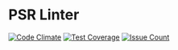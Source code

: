 # PSR Linter
[![Code Climate](https://codeclimate.com/github/freepad/hexlet-psr-linter/badges/gpa.svg)](https://codeclimate.com/github/freepad/hexlet-psr-linter) [![Test Coverage](https://codeclimate.com/github/freepad/hexlet-psr-linter/badges/coverage.svg)](https://codeclimate.com/github/freepad/hexlet-psr-linter/coverage) [![Issue Count](https://codeclimate.com/github/freepad/hexlet-psr-linter/badges/issue_count.svg)](https://codeclimate.com/github/freepad/hexlet-psr-linter)
